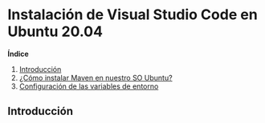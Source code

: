 # Instalación de Visual Studio Code en Ubuntu 20.04
**Índice**

1. [Introducción](#1)
2. [¿Cómo instalar Maven en nuestro SO Ubuntu?](#2)
3. [Configuración de las variables de entorno](#3)

## Introducción<a name="1"></a>
